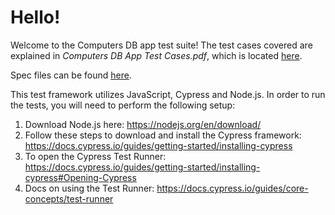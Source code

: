 # Hello!

Welcome to the Computers DB app test suite! The test cases covered are explained in *Computers DB App Test Cases.pdf*, which is located [here](https://github.com/mjschlosser8/flixtest/blob/main/Matt%20Schlosser%20-%20Computers%20DB%20App%20Test%20Cases.pdf).

Spec files can be found [here](https://github.com/mjschlosser8/flixtest/tree/main/cypress/integration).

This test framework utilizes JavaScript, Cypress and Node.js. In order to run the tests, you will need to perform the following setup:

1. Download Node.js here: https://nodejs.org/en/download/ 
1. Follow these steps to download and install the Cypress framework: https://docs.cypress.io/guides/getting-started/installing-cypress
1. To open the Cypress Test Runner: https://docs.cypress.io/guides/getting-started/installing-cypress#Opening-Cypress
1. Docs on using the Test Runner: https://docs.cypress.io/guides/core-concepts/test-runner
